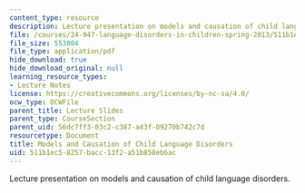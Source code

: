 ```yaml
---
content_type: resource
description: Lecture presentation on models and causation of child language disorders.
file: /courses/24-947-language-disorders-in-children-spring-2013/511b1ec58257bacc13f2a51b858eb6ac_MIT24_947S13_ModlsLnguage.pdf
file_size: 553804
file_type: application/pdf
hide_download: true
hide_download_original: null
learning_resource_types:
- Lecture Notes
license: https://creativecommons.org/licenses/by-nc-sa/4.0/
ocw_type: OCWFile
parent_title: Lecture Slides
parent_type: CourseSection
parent_uid: 56dc7ff3-03c2-c387-a43f-09270b742c7d
resourcetype: Document
title: Models and Causation of Child Language Disorders
uid: 511b1ec5-8257-bacc-13f2-a51b858eb6ac
---
```

Lecture presentation on models and causation of child language disorders.